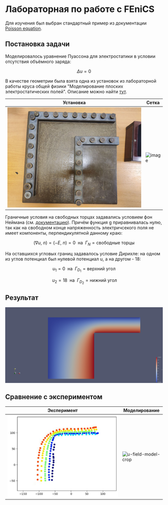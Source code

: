 # Лабораторная по работе с FEniCS

Для изучения был выбран стандартный пример из документации [Poisson equation](https://fenics.readthedocs.io/projects/dolfin/en/2017.2.0/demos/poisson/python/demo_poisson.py.html).

## Постановка задачи
Моделировалось уравнение Пуассона для электростатики в условии отсутствия объёмного заряда:

```math
\Delta u =0
```

В качестве геометрии была взята одна из установок из лабораторной работы круса общей физики "Моделирование плоских электростатических полей". 
Описание можно найти [тут](https://old.mipt.ru/education/chair/physics/S_III/lab_el/34pp-%D0%9C%D0%BE%D0%B4%D0%B5%D0%BB%D0%B8%D1%80.%20%D1%8D%D0%BB.%20%D0%BF%D0%BE%D0%BB%D0%B5%D0%B9_2013-IX.pdf).

| Установка  | Сетка |
| ------------- | ------------- |
|  <img src="https://github.com/Vioma-tech/miniscience-4th-term/blob/main/03_fenics/img/exp-setup.jpg" width=900> | ![image](https://github.com/user-attachments/assets/d85d2bf6-2de2-40b2-9611-ada9bd770739)  |

Граничные условия на свободных торцах задавались условием фон Неймана (см. [документацию](https://fenics.readthedocs.io/projects/dolfin/en/2017.2.0/demos/poisson/python/demo_poisson.py.html)).
Причём функция g приравнивалась нулю, так как на свободном конце напряженность электричсекого поля не имеет компоненты, перпендикулятной данному краю:

```math
(\nabla u,\:n)=(-E,\:n)=0\;\text{  на  }\;\Gamma_N=\text{свободные торцы}
```

На оставшихся угловых границ задавалось условие Дирихле: на одном из углов потенциал был нулевой потенциал u, а на другом - 18:

```math
u_1=0\;\text{  на  }\;\Gamma_{D_1}=\text{верхний угол}
```
```math
\;u_2=18\;\text{  на  }\;\Gamma_{D_2}=\text{нижний угол}
```

## Результат

![el-pot-field-model](https://github.com/Vioma-tech/miniscience-4th-term/blob/main/03_fenics/img/u-field-model.png)

## Сравнение с экспериментом

| Эксперимент  | Моделирование |
| ------------- | ------------- |
| <img src="https://github.com/Vioma-tech/miniscience-4th-term/blob/main/03_fenics/img/exp_field.png" width=1400> | ![u-field-model-crop](https://github.com/user-attachments/assets/b1303ef3-211a-48d5-8b11-e6c96c6e2728) |

